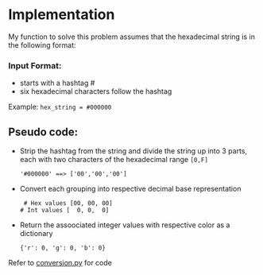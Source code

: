 # Implementation

My function to solve this problem assumes that the hexadecimal string is in the following format:

### Input Format:
- starts with a hashtag #
- six hexadecimal characters follow the hashtag

Example: `hex_string = #000000`


## Pseudo code:


* Strip the hashtag from the string and divide the string up into 3 parts, each with two characters of the hexadecimal range `[0,F]`

    `'#000000' ==> ['00','00','00']`

* Convert each grouping into respective decimal base representation

    ` # Hex values [00, 00, 00]`<br>
    ` # Int values [  0, 0,  0] `

* Return the assoociated integer values with respective color as a dictionary

    `{'r': 0, 'g': 0, 'b': 0}`

Refer to [conversion.py](./conversion.py) for code